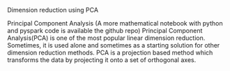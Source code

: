Dimension reduction using PCA

Principal Component Analysis
(A more mathematical notebook with python and pyspark code is available the github repo)
Principal Component Analysis(PCA) is one of the most popular linear dimension reduction. Sometimes, it is used alone and sometimes as a starting solution for other dimension reduction methods. PCA is a projection based method which transforms the data by projecting it onto a set of orthogonal axes.

